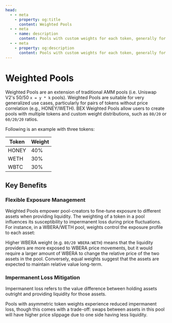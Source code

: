 ```yaml
---
head:
  - - meta
    - property: og:title
      content: Weighted Pools
  - - meta
    - name: description
      content: Pools with custom weights for each token, generally for uncorrelated assets
  - - meta
    - property: og:description
      content: Pools with custom weights for each token, generally for uncorrelated assets
---
```


# Weighted Pools

Weighted Pools are an extension of traditional AMM pools (i.e. Uniswap V2's 50/50 `x = y * k` pools). Weighted Pools are suitable for very generalized use cases, particularly for pairs of tokens without price correlation (e.g., HONEY/WETH). BEX Weighted Pools allow users to create pools with multiple tokens and custom weight distributions, such as `80/20` or `60/20/20` ratios.

Following is an example with three tokens:

| Token | Weight |
| ----- | ------ |
| HONEY | 40%    |
| WETH  | 30%    |
| WBTC  | 30%    |

## Key Benefits

### Flexible Exposure Management

Weighted Pools empower pool-creators to fine-tune exposure to different assets when providing liquidity. The weighting of a token in a pool influences its susceptibility to impermanent loss during price fluctuations. For instance, in a WBERA/WETH pool, weights control the exposure profile to each asset:

Higher WBERA weight (e.g. `80/20 WBERA:WETH`) means that the liquidity providers are more exposed to WBERA price movements, but it would require a larger amount of WBERA to change the relative price of the two assets in the pool. Conversely, equal weights suggest that the assets are expected to maintain relative value long-term.

### Impermanent Loss Mitigation

Impermanent loss refers to the value difference between holding assets outright and providing liquidity for those assets.

Pools with asymmetric token weights experience reduced impermanent loss, though this comes with a trade-off: swaps between assets in this pool will have higher price slippage due to one side having less liquidity.
